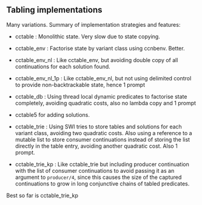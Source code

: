 ## Tabling implementations

Many variations. Summary of implementation strategies and features:

- cctable
: Monolithic state. Very slow due to state copying.

- cctable_env
: Factorise state by variant class using ccnbenv. Better.

- cctable_env_nl
: Like cctable_env, but avoiding double copy of all continuations for each solution found.

- cctable_env_nl_1p
: Like cctable_env_nl, but not using delimited control to provide non-backtrackable state, hence 1 prompt

- cctable_db
: Using thread local dynamic predicates to factorise state completely, avoiding quadratic costs, also no lambda copy and 1 prompt

- cctable5
for adding solutions.

- cctable_trie
: Using SWI tries to store tables and solutions for each variant class, avoiding two quadratic costs.
Also using a reference to a mutable list to store consumer continuations instead of storing the list directly in the table entry,
avoiding another quadratic cost. Also 1 prompt.

- cctable_trie_kp
: Like cctable_trie but including producer continuation with the list of consumer
continuations to avoid passing it as an argument to `producer/4`, since this
causes the size of the captured continuations to grow in long conjunctive chains
of tabled predicates.

Best so far is cctable_trie_kp

